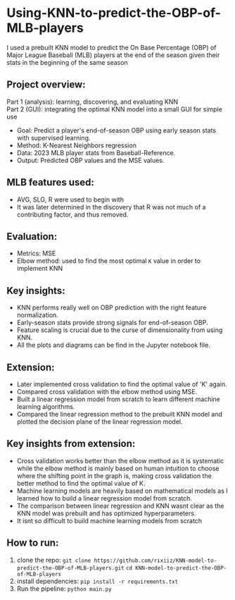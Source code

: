 # Using-KNN-to-predict-the-OBP-of-MLB-players
I used a prebuilt KNN model to predict the On Base Percentage (OBP) of Major League Baseball (MLB) players at the end of the season given their stats in the beginning of the same season

## Project overview: 
Part 1 (analysis): learning, discovering, and evaluating KNN<br/>Part 2 (GUI): integrating the optimal KNN model into a small GUI for simple use

- Goal: Predict a player's end-of-season OBP using early season stats with supervised learning.
- Method: K-Nearest Neighbors regression
- Data: 2023 MLB player stats from Baseball-Reference.
- Output: Predicted OBP values and the MSE values.

## MLB features used:
- AVG, SLG, R were used to begin with
- It was later determined in the discovery that R was not much of a contributing factor, and thus removed.

## Evaluation:
- Metrics: MSE
- Elbow method: used to find the most optimal `K` value in order to implement KNN

## Key insights:
- KNN performs really well on OBP prediction with the right feature normalization.
- Early-season stats provide strong signals for end-of-season OBP.
- Feature scaling is crucial due to the curse of dimensionality from using KNN.
- All the plots and diagrams can be find in the Jupyter notebook file.

## Extension:
- Later implemented cross validation to find the optimal value of 'K' again.
- Compared cross validation with the elbow method using MSE.
- Built a linear regression model from scratch to learn different machine learning algorithms.
- Compared the linear regression method to the prebuilt KNN model and plotted the decision plane of the linear regression model.

## Key insights from extension:
- Cross validation works better than the elbow method as it is systematic while the elbow method is mainly based on human intuition to choose where the shifting point in the graph is, making cross validation the better method to find the optimal value of K.
- Machine learning models are heavily based on mathematical models as I learned how to build a linear regression model from scratch.
- The comparison between linear regression and KNN wasnt clear as the KNN model was prebuilt and has optimized hyperparameters.
- It isnt so difficult to build machine learning models from scratch

## How to run:
1. clone the repo: `git clone https://github.com/rixiiz/KNN-model-to-predict-the-OBP-of-MLB-players.git`   `cd KNN-model-to-predict-the-OBP-of-MLB-players`
2. install dependencies: `pip install -r requirements.txt`
3. Run the pipeline: `python main.py`
